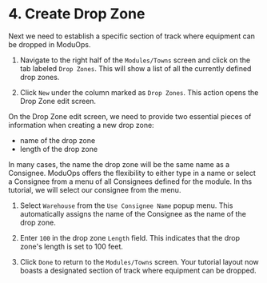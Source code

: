 # 4. Create Drop Zone

Next we need to establish a specific section of track where equipment can be dropped in ModuOps.

1. Navigate to the right half of the `Modules/Towns` screen and click on the tab labeled `Drop Zones`. This will show a list of all the currently defined drop zones.

2. Click `New` under the column marked as `Drop Zones`. This action opens the Drop Zone edit screen.

On the Drop Zone edit screen, we need to provide two essential pieces of information when creating a new drop zone:

- name of the drop zone
- length of the drop zone

In many cases, the name the drop zone will be the same name as a Consignee. ModuOps offers the flexibility to either type in a name or select a Consignee from a menu of all Consignees defined for the module. In ths tutorial, we will select our consignee from the menu.

1. Select `Warehouse` from the `Use Consignee Name` popup menu. This automatically assigns the name of the Consignee as the name of the drop zone.

2. Enter `100` in the drop zone `Length` field. This indicates that the drop zone's length is set to 100 feet.

3. Click `Done` to return to the `Modules/Towns` screen. Your tutorial layout now boasts a designated section of track where equipment can be dropped.
